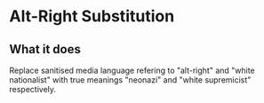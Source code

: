 # Alt-Right Substitution

## What it does

Replace sanitised media language refering to "alt-right" and "white nationalist" with true meanings "neonazi" and "white supremicist" respectively.

